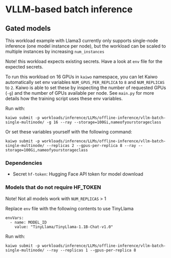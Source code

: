 # VLLM-based batch inference

## Gated models

This workload example with Llama3 currently only supports single-node inference (one model instance per node), but the workload can be scaled to multiple instances by increasing `num_instances`

Note! this workload expects existing secrets. Have a look at `env` file for the expected secrets. 

To run this workload on 16 GPUs in `kaiwo` namespace, you can let Kaiwo automatically set env variables `NUM_GPUS_PER_REPLICA` to `8` and `NUM_REPLICAS` to `2`. Kaiwo is able to set these by inspecting the number of requested GPUs (`-g`) and the number of GPUs available per node. See `main.py` for more details how the training script uses these env variables.

Run with:

`kaiwo submit -p workloads/inference/LLMs/offline-inference/vllm-batch-single-multinode/ -g 16 --ray --storage=100Gi,nameofyourstorageclass`

Or set these variables yourself with the following command:

`kaiwo submit -p workloads/inference/LLMs/offline-inference/vllm-batch-single-multinode/ --replicas 2 --gpus-per-replica 8 --ray --storage=100Gi,nameofyourstorageclass`

### Dependencies
- Secret `hf-token`: Hugging Face API token for model download

### Models that do not require HF_TOKEN

Note! Not all models work with `NUM_REPLICAS` > 1

Replace `env` file with the following contents to use TinyLlama

```
envVars:
  - name: MODEL_ID
    value: "TinyLlama/TinyLlama-1.1B-Chat-v1.0"

```

Run with:

`kaiwo submit -p workloads/inference/LLMs/offline-inference/vllm-batch-single-multinode/ --ray --replicas 1 --gpus-per-replica 8`